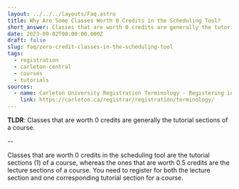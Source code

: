 ```yaml
---
layout: ../../../layouts/Faq.astro
title: Why Are Some Classes Worth 0 Credits in the Scheduling Tool?
short_answer: Classes that are worth 0 credits are generally the tutorial sections of a course.
date: 2023-09-02T00:00:00.000Z
draft: false
slug: faq/zero-credit-classes-in-the-scheduling-tool
tags:
  - registration
  - carleton-central
  - courses
  - tutorials
sources:
  - name: Carleton University Registration Terminology - Registering in Groups, Labs, Tutorials etc.
    link: https://carleton.ca/registrar/registration/terminology/
---
```


**TLDR**: Classes that are worth 0 credits are generally the tutorial sections of a course.

--

Classes that are worth 0 credits in the scheduling tool are the tutorial sections (1) of a course, whereas the ones that are worth 0.5 credits are the lecture sections of a course. You need to register for both the lecture section and one corresponding tutorial section for a course.
